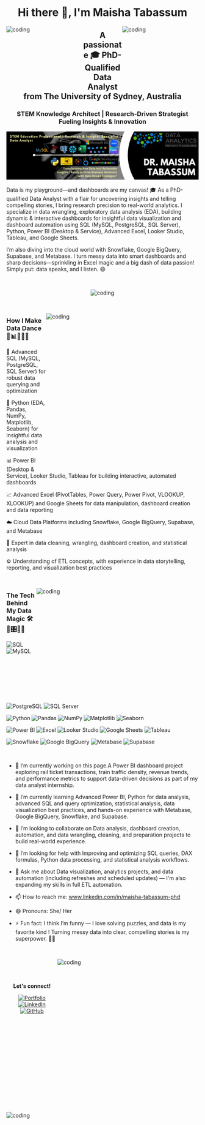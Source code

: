 <div align="center">

# Hi there 👋, I'm Maisha Tabassum

</div>


<img align="right" alt="coding" width="200" height="150" src="https://msblogs.thesourcemediaassets.com/sites/73/2020/07/open-data-map.gif">

<img align="left" alt="coding" width="200" height="150" src="https://msblogs.thesourcemediaassets.com/sites/5/2020/04/HEaderGIFOpenData.gif">


<div align="center">

## A passionate 🎓 PhD-Qualified Data Analyst from The University of Sydney, Australia  
### STEM Knowledge Architect | Research-Driven Strategist Fueling Insights & Innovation

![A passionate 🎓 PhD-Qualified Data Analyst from The University of Sydney, Australia | STEM Knowledge Architect | Research-Driven Strategist Fueling Insights & Innovation](https://github.com/Dr-MTabassum/Dr-MTabassum/blob/main/cover_link.png)

</div>

 

Data is my playground—and dashboards are my canvas! 🎓 As a PhD-qualified Data Analyst with a flair for uncovering insights and telling compelling stories, I bring research precision to real-world analytics. I specialize in data wrangling, exploratory data analysis (EDA), building dynamic & interactive dashboards for insightful data visualization and dashboard automation using SQL (MySQL, PostgreSQL, SQL Server), Python, Power BI (Desktop & Service), Advanced Excel, Looker Studio, Tableau, and Google Sheets.

I’m also diving into the cloud world with Snowflake, Google BigQuery, Supabase, and Metabase. I turn messy data into smart dashboards and sharp decisions—sprinkling in Excel magic and a big dash of data passion! Simply put: data speaks, and I listen. 😄

&nbsp;

<p align="center">
  <img alt="coding" width="600" height="450" src="https://media.licdn.com/dms/image/v2/D5612AQHSMS0TGgRL3g/article-cover_image-shrink_720_1280/article-cover_image-shrink_720_1280/0/1723062158785?e=2147483647&v=beta&t=-NpTOuDwsn9GMBGM6D_kIaqdMuXXJwczHM4k-M5lMIQ">
</p>


&nbsp;

<img align="right" alt="coding" width="400" height="400" src="https://miro.medium.com/v2/resize:fit:944/0*F4t8-xz-b98ZcvEH.gif">


### How I Make Data Dance 💃📊✨🎯🚀

💾 Advanced SQL (MySQL, PostgreSQL, SQL Server) for robust data querying and optimization  

🐍 Python (EDA, Pandas, NumPy, Matplotlib, Seaborn) for insightful data analysis and visualization  

📊 Power BI (Desktop & Service), Looker Studio, Tableau for building interactive, automated dashboards  

📈 Advanced Excel (PivotTables, Power Query, Power Pivot, VLOOKUP, XLOOKUP) and Google Sheets for data manipulation, dashboard creation and data reporting  

☁️ Cloud Data Platforms including Snowflake, Google BigQuery, Supabase, and Metabase  

🧹 Expert in data cleaning, wrangling, dashboard creation, and statistical analysis  

⚙️ Understanding of ETL concepts, with experience in data storytelling, reporting, and visualization best practices


&nbsp;


<img align="right" alt="coding" width="425" height="300" src="https://exceltable.com/en/templates/images/template6-1.gif"> 

### The Tech Behind My Data Magic 🛠️🎩🎛️🎇💫

![SQL](https://img.shields.io/badge/SQL-316192?style=for-the-badge&logo=sql&logoColor=white)
![MySQL](https://img.shields.io/badge/MySQL-00758F?style=for-the-badge&logo=mysql&logoColor=white)
![PostgreSQL](https://img.shields.io/badge/PostgreSQL-336791?style=for-the-badge&logo=postgresql&logoColor=white)
![SQL Server](https://img.shields.io/badge/SQL_Server-CC2927?style=for-the-badge&logo=microsoft-sql-server&logoColor=white)

![Python](https://img.shields.io/badge/Python-3776AB?style=for-the-badge&logo=python&logoColor=white)
![Pandas](https://img.shields.io/badge/Pandas-150458?style=for-the-badge&logo=pandas&logoColor=white)
![NumPy](https://img.shields.io/badge/NumPy-013243?style=for-the-badge&logo=NumPy&logoColor=white)
![Matplotlib](https://img.shields.io/badge/Matplotlib-11557C?style=for-the-badge&logo=matplotlib&logoColor=white)
![Seaborn](https://img.shields.io/badge/Seaborn-1A1A1A?style=for-the-badge&logo=seaborn&logoColor=white)

![Power BI](https://img.shields.io/badge/Power_BI-F2C811?style=for-the-badge&logo=microsoft-power-bi&logoColor=black)
![Excel](https://img.shields.io/badge/Microsoft_Excel-217346?style=for-the-badge&logo=microsoft-excel&logoColor=white)
![Looker Studio](https://img.shields.io/badge/Looker_Studio-FF5F18?style=for-the-badge&logo=google&logoColor=white)
![Google Sheets](https://img.shields.io/badge/Google_Sheets-0F9D58?style=for-the-badge&logo=google-sheets&logoColor=white)
![Tableau](https://img.shields.io/badge/Tableau-E97627?style=for-the-badge&logo=tableau&logoColor=white)

![Snowflake](https://img.shields.io/badge/Snowflake-0099E5?style=for-the-badge&logo=snowflake&logoColor=white)
![Google BigQuery](https://img.shields.io/badge/Google_BigQuery-4285F4?style=for-the-badge&logo=google-bigquery&logoColor=white)
![Metabase](https://img.shields.io/badge/Metabase-2D3640?style=for-the-badge&logo=metabase&logoColor=white)
![Supabase](https://img.shields.io/badge/Supabase-3ECF8E?style=for-the-badge&logo=supabase&logoColor=white)



&nbsp;

- 🔭 I’m currently working on this page.A Power BI dashboard project exploring rail ticket transactions, train traffic density, revenue trends, and performance metrics to support data-driven decisions as part of my data analyst internship.
  
- 🌱 I’m currently learning Advanced Power BI, Python for data analysis, advanced SQL and query optimization, statistical analysis, data visualization best practices, and hands-on experience with Metabase, Google BigQuery, Snowflake, and Supabase.
  
- 👯 I’m looking to collaborate on Data analysis, dashboard creation, automation, and data wrangling, cleaning, and preparation projects to build real-world experience.
  
- 🤔 I’m looking for help with Improving and optimizing SQL queries, DAX formulas, Python data processing, and statistical analysis workflows.
  
- 💬 Ask me about Data visualization, analytics projects, and data automation (including refreshes and scheduled updates) — I'm also expanding my skills in full ETL automation.
  
- 📫 How to reach me: www.linkedin.com/in/maisha-tabassum-phd
  
- 😄 Pronouns: She/ Her
  
- ⚡ Fun fact: I think I’m funny — I love solving puzzles, and data is my favorite kind ! Turning messy data into clear, compelling stories is my superpower. 💃😄
  

&nbsp;


<img align="right" alt="coding" width="370" height="400" src="https://www.firstinsight.com/hubfs/data_is_the_new_oil.png">


<img align="left" alt="coding" width="455" height="450" src="https://www.arkatechture.com/hs-fs/hubfs/Pyramid-new.gif?width=481&name=Pyramid-new.gif">


&nbsp;

&nbsp;


<p align="center"><strong>Let's connect!</strong></p>

<p align="center">
 
 
  <a href="https://yourwebsite.com" target="_blank">
    <img src="https://img.shields.io/badge/My--Portfolio-4285F4?style=for-the-badge&logo=icloud&logoColor=white" alt="Portfolio">
  </a>
   <a href="https://www.linkedin.com/in/YOUR-LINKEDIN/" target="_blank">
    <img src="https://img.shields.io/badge/LinkedIn-0A66C2?style=for-the-badge&logo=linkedin&logoColor=white" alt="LinkedIn">
  </a>
 
   <a href="https://github.com/Dr-MTabassum" target="_blank">
    <img src="https://img.shields.io/badge/GitHub-181717?style=for-the-badge&logo=github&logoColor=white" alt="GitHub">
  </a>

</p>



 


